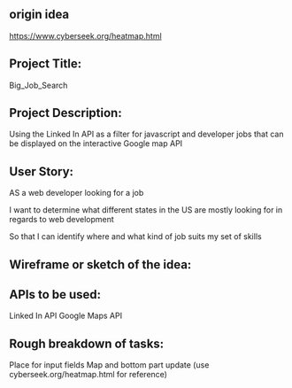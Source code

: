 
## origin idea 
https://www.cyberseek.org/heatmap.html

## Project Title:
Big_Job_Search

## Project Description:
Using the Linked In API as a filter for javascript and developer jobs that can be displayed on the interactive Google map API

## User Story:
AS a web developer looking for a job

I want to determine what different states in the US are mostly looking for in regards to web development

So that I can identify where and what kind of job suits my set of skills

## Wireframe or sketch of the idea:


## APIs to be used:
Linked In API
Google Maps API

## Rough breakdown of tasks:
Place for input fields Map and bottom part update (use cyberseek.org/heatmap.html for reference)
